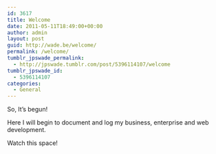 ```yaml
---
id: 3617
title: Welcome
date: 2011-05-11T18:49:00+00:00
author: admin
layout: post
guid: http://wade.be/welcome/
permalink: /welcome/
tumblr_jpswade_permalink:
  - http://jpswade.tumblr.com/post/5396114107/welcome
tumblr_jpswade_id:
  - 5396114107
categories:
  - General
---
```

<p class="lead">
  So, It&#8217;s begun!
</p>

Here I will begin to document and log my business, enterprise and web development.

Watch this space!